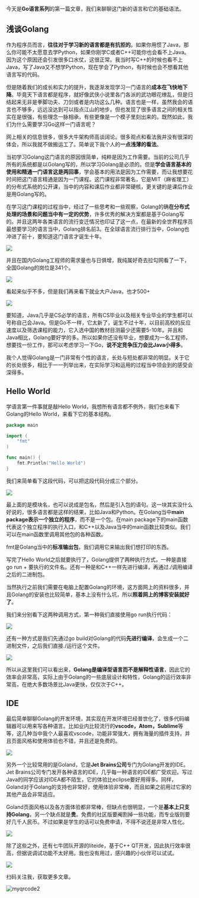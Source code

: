 今天是**Go语言系列**的第一篇文章，我们来聊聊这门新的语言和它的基础语法。

## 浅谈Golang

作为程序员而言，**往往对于学习新的语言都是有抗拒的**。如果你用惯了Java，那么你可能不太愿意去学Python，如果你刚学C或者C++可能你也会看不上Java。因为这个原因还会引发很多口水仗，这很正常。我当时写C++的时候也看不上Java，写了Java又不想学Python，现在学会了Python，有时候也会不想看其他语言写的代码。

但是随着我们的成长和实力的提升，我逐渐发现学习一门语言的**成本在飞快地下降**。毕竟天下语言都是程序，就好像武侠小说里各门各派的武功眼花缭乱，但是归结起来无非是拳脚功夫、刀剑或者是内功这么几种。语言也是一样，虽然我会的语言也不够多，远远没达到可以指点江山的地步。但也发现了很多语言之间的相关性实在是很强，有些理念一脉相承，有些更像是一个模子里刻出来的。既然如此，我们为什么需要学习Go这样一门语言呢？

网上相关的信息很多，很多大牛架构师高谈阔论。很多观点和看法我并没有很深的体会，所以我就不做搬运工了。简单说下我个人的**一点浅薄的看法**。

当初学习Golang这门语言的原因很简单，纯粹是因为工作需要。当前的公司几乎所有的系统都是以Golang写的，所以学习Golang是必须的。但是**学会语言基本的使用和精通一门语言这是两回事**，学会基本的用法是因为工作需要，而让我想要花时间把这门语言精通是因为一门课程。这门课程非常著名，它是MIT（麻省理工）的分布式系统的公开课，当中的内容和课后作业都非常硬核，更关键的是课后作业是用Golang写的。

在学习这门课程的过程当中，经过了一些思考和一些观察，Golang的确**在分布式处理的场景和问题当中有一定的优势**，许多优秀的解决方案都是基于Golang写的。并且这两年各类语言的流行变迁情况也印证了这一点，在最新的全世界程序员最想要学习的语言当中，Golang排名前3。在全球语言流行排行当中，Golang也冲进了前十，要知道这门语言才诞生十年。

![](https://tva1.sinaimg.cn/large/007S8ZIlgy1gdr90mejc6j30m80ddaax.jpg)

并且在国内Golang工程师的需求量也与日俱增，我纯属好奇去拉勾网看了一下，全国Golang的岗位是341个。

![](https://tva1.sinaimg.cn/large/007S8ZIlgy1gdr90vqhphj311u0gctak.jpg)

看起来似乎不多，但是我们再来看下就业大户Java，也才500+

![](https://tva1.sinaimg.cn/large/007S8ZIlgy1gdr91337hvj311i0f6762.jpg)

要知道，Java几乎是CS必学的语言，所有CS毕业以及相关专业毕业的学生都可以号称自己会Java。但是Go不一样，它太新了，诞生不过十年，以目前高校的反应速度以及筛选课程的能力，它入选中国的教材目测最少还需要5-10年。并且和Java相比，Golang要好学的多。所以如果你还没有毕业，想要成为一名工程师，想要找一份工作，那可以考虑学习一下Go，**说不定竞争压力会比Java小得多**。

我个人觉得Golang是一门非常有个性的语言，长处与短处都非常的明显。关于它的长处很多，相比于一一列举出来，在实际学习和运用的过程当中领会到的感受会深得多。

## Hello World

学语言第一件事就是敲Hello World，我想所有语言都不例外，我们也来看下Golang的Hello World，来看下它的基本结构。

```go
package main

import (
	"fmt"
)

func main() {
	fmt.Println("Hello World")
}
```

我们来简单看下这段代码，可以把这段代码分成三个部分。

![](https://tva1.sinaimg.cn/large/007S8ZIlgy1gdr91d61unj30ep05q0sz.jpg)

最上面的是模块名，也可以说成是包名，然后是引入包的语句。这一块其实没什么好说的，很多语言都是这样的结果，比如Java和Python。在Golang当中**main package表示一个独立的程序**，而不是一个包。在main package下的main函数代表这个独立程序的执行入口，和C++以及Java当中的main函数比较类似。我们可以在main函数里调用其他包的各种函数。

fmt是Golang当中的**标准输出包**，我们调用它来输出我们想打印的东西。

写完了Hello World之后就要执行了，Golang提供了两种执行方式，一种是直接go run + 要执行的文件名。还有一种是和C++一样先进行编译，再通过./调用编译之后的二进制包。

当然执行之前我们需要在电脑上配置Golang的环境，这方面网上的资料很多，并且Golang的安装也比较简单，基本上没有什么坑，所以**照着网上的博客安装就好了**。

我们来分别看下这两种调用方式，第一种我们直接使用go run执行代码：

![](https://tva1.sinaimg.cn/large/007S8ZIlgy1gdr91lypj1j30mf012t8q.jpg)

还有一种方式是我们先通过go build对Golang的代码**先进行编译**，会生成一个二进制文件，之后我们直接./运行这个文件。

![](https://tva1.sinaimg.cn/large/007S8ZIlgy1gdr91u84bej30p801n0sz.jpg)

所以从这里我们可以看出来，**Golang是编译型语言而不是解释性语言**，因此它的效率会非常高，实际上由于Golang的一些底层设计和特性，Golang的运行效率非常高，在绝大多数场景比Java更快，仅仅次于C++。

## IDE

最后简单聊聊Golang的开发环境，其实现在开发环境已经普世化了，很多代码编辑器可以用来写各种语言。比如业内比较流行的**vscode，Atom，Sublime**等等，这几种当中我个人最喜欢vscode，功能非常强大，拥有海量的插件支持，并且页面风格和使用体验也不错，并且还是免费的。

![](https://tva1.sinaimg.cn/large/007S8ZIlgy1gdr9229bxkj31ao0sjjw0.jpg)

另外一个比较常用的是Goland，它是**Jet Brains公司**专门为Golang开发的IDE。Jet Brains公司专门发开各种语言的IDE，几乎每一种语言的IDE都广受欢迎。写过Java的同学应该对IDEA都不陌生，它的体验比eclipse要好用得多。同样，Goland对于Golang的支持也非常好，使用体验非常棒，而且如果之前用过它家的其他产品会非常适应。

Goland页面风格以及各方面体验都非常棒，但缺点也很明显，一个是**基本上只支持Golang**，另一个缺点就是**贵**。免费的社区版要阉割掉一些功能，而专业版则要好几千人民币。不过如果是学生的话可以免费申请，不得不说还是非常人性化。

![](https://tva1.sinaimg.cn/large/007S8ZIlgy1gdr92ar6d4j31ao0sjwjx.jpg)

除了这些之外，还有七牛团队开源的liteide，基于C++ QT开发，因此执行效率很高，但据说调试功能不太好用。我也没有用过，感兴趣的小伙伴可以试试。

![](https://tva1.sinaimg.cn/large/007S8ZIlgy1gdr92hhna9j30sz0iwtdf.jpg)

扫码关注我，获取更多文章。

![myqrcode2](../../resource/myqrcode2.gif)